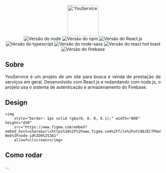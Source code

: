 <div align="center">
    <img width="100px" alt="YouService" src="https://user-images.githubusercontent.com/56361775/188349668-01d42023-7b78-4c33-9a1a-398404e3df97.svg">
</div>

<div align="center">
    <img alt="Versão do node" src="https://img.shields.io/badge/node-v16.7.13-018635">
    <img alt="Versão do npm" src="https://img.shields.io/badge/npm-v4.0.1-cc3534">
    <img alt="Versão do React.js" src="https://img.shields.io/badge/react-v18.1.0-61dafb">
    <img alt="Versão do typescript" src="https://img.shields.io/badge/typescript-v4.4.2-2f72bc">
    <img alt="Versão do node-sass" src="https://img.shields.io/badge/node--sass-v5.0.0-cc6699">
    <img alt="Versão do react hot toast" src="https://img.shields.io/badge/react--hot--toast-v2.3.0-371e14">
    <img alt="Versão do firebase" src="https://img.shields.io/badge/firebase-v9.8.2-f2c129">  
</div>


## Sobre

<p align="justify">
    YouService é um projeto de um site para busca e venda de prestação de serviços em geral.
    Desenvolvido com React.js e rodandando com node.js, o projeto usa o sistema de autenticação e armazenamento do Firebase.
</p>

## Design

    <img 
        style="border: 1px solid rgba(0, 0, 0, 0.1);" width="800" height="450" 
        src="https://www.figma.com/embed?embed_host=share&url=https%3A%2F%2Fwww.figma.com%2Ffile%2FwYi862ECfPmoVromRPu9Ql%2FYouService-Web%3Fnode-id%3D0%253A1" 
        allowfullscreen></img>

## Como rodar
...
